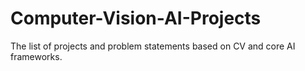 # Computer-Vision-AI-Projects
The list of projects and problem statements based on CV and core AI frameworks.
